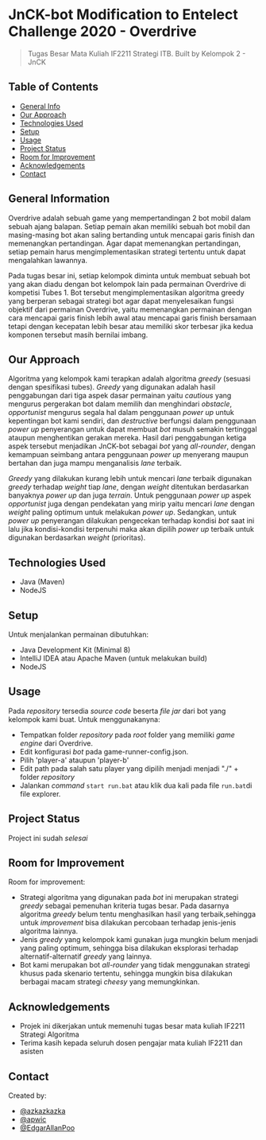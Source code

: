 # JnCK-bot Modification to Entelect Challenge 2020 - Overdrive
> Tugas Besar Mata Kuliah IF2211 Strategi ITB.
> Built by Kelompok 2 - JnCK

## Table of Contents
* [General Info](#general-information)
* [Our Approach](#our-approach)
* [Technologies Used](#technologies-used)
* [Setup](#setup)
* [Usage](#usage)
* [Project Status](#project-status)
* [Room for Improvement](#room-for-improvement)
* [Acknowledgements](#acknowledgements)
* [Contact](#contact)
<!-- * [License](#license) -->


## General Information
Overdrive adalah sebuah game yang mempertandingan 2 bot mobil dalam sebuah ajang balapan. Setiap pemain akan memiliki sebuah bot mobil dan masing-masing bot akan saling bertanding untuk mencapai garis finish dan memenangkan pertandingan. Agar dapat memenangkan pertandingan, setiap pemain harus mengimplementasikan strategi tertentu untuk dapat mengalahkan lawannya. 

Pada tugas besar ini, setiap kelompok diminta untuk membuat sebuah bot yang akan diadu dengan bot kelompok lain pada permainan Overdrive di kompetisi Tubes 1. Bot tersebut mengimplementasikan algoritma greedy yang berperan sebagai strategi bot agar dapat menyelesaikan fungsi objektif dari permainan Overdrive, yaitu memenangkan permainan dengan cara mencapai garis finish lebih awal atau mencapai garis finish bersamaan tetapi dengan kecepatan lebih besar atau memiliki skor terbesar jika kedua komponen tersebut masih bernilai imbang. 

## Our Approach
Algoritma yang kelompok kami terapkan adalah algoritma _greedy_ (sesuasi dengan spesifikasi tubes). _Greedy_ yang digunakan adalah hasil penggabungan dari tiga aspek dasar permainan yaitu _cautious_ yang mengurus pergerakan bot dalam memilih dan menghindari _obstacle_, _opportunist_ mengurus segala hal dalam penggunaan _power up_ untuk kepentingan bot kami sendiri, dan _destructive_ berfungsi dalam penggunaan _power up_ penyerangan untuk dapat membuat _bot_ musuh semakin tertinggal ataupun menghentikan gerakan mereka. Hasil dari penggabungan ketiga aspek tersebut menjadikan JnCK-bot sebagai _bot_ yang _all-rounder_, dengan kemampuan seimbang antara penggunaan _power up_ menyerang maupun bertahan dan juga mampu menganalisis _lane_ terbaik.

_Greedy_ yang dilakukan kurang lebih untuk mencari _lane_ terbaik digunakan _greedy_ terhadap _weight_ tiap _lane_, dengan _weight_ ditentukan berdasarkan banyaknya _power up_ dan juga _terrain_. Untuk penggunaan _power up_ aspek _opportunist_ juga dengan pendekatan yang mirip yaitu mencari _lane_ dengan _weight_ paling optimum untuk melakukan _power up_. Sedangkan, untuk _power up_ penyerangan dilakukan pengecekan terhadap kondisi _bot_ saat ini lalu jika kondisi-kondisi terpenuhi maka akan dipilih _power up_ terbaik untuk digunakan berdasarkan _weight_ (prioritas). 

## Technologies Used
- Java (Maven)
- NodeJS

## Setup
Untuk menjalankan permainan dibutuhkan:
- Java Development Kit (Minimal 8)
- IntelliJ IDEA atau Apache Maven (untuk melakukan build)
- NodeJS

## Usage
Pada _repository_ tersedia _source code_ beserta _file jar_ dari bot yang kelompok kami buat. Untuk menggunakanyna:
- Tempatkan folder _repository_ pada _root_ folder yang memiliki _game engine_ dari Overdrive. 
- Edit konfigurasi _bot_ pada game-runner-config.json. 
- Pilih 'player-a' ataupun 'player-b'
- Edit path pada salah satu player yang dipilih menjadi menjadi "./" + folder _repository_
- Jalankan _command_ ``start run.bat`` atau klik dua kali pada file ``run.bat``di file explorer.


## Project Status
Project ini sudah  _selesai_ 

## Room for Improvement
Room for improvement:
- Strategi algoritma yang digunakan pada _bot_ ini merupakan strategi _greedy_ sebagai pemenuhan kriteria tugas besar. Pada dasarnya algoritma _greedy_ belum tentu menghasilkan hasil yang terbaik,sehingga untuk _improvement_ bisa dilakukan percobaan terhadap jenis-jenis algoritma lainnya.
- Jenis _greedy_ yang kelompok kami gunakan juga mungkin belum menjadi yang paling optimum, sehingga bisa dilakukan eksplorasi terhadap alternatif-alternatif _greedy_ yang lainnya.
- Bot kami merupakan bot _all-rounder_ yang tidak menggunakan strategi khusus pada skenario tertentu, sehingga mungkin bisa dilakukan berbagai macam strategi _cheesy_ yang memungkinkan.

## Acknowledgements
- Projek ini dikerjakan untuk memenuhi tugas besar mata kuliah IF2211 Strategi Algoritma
- Terima kasih kepada seluruh dosen pengajar mata kuliah IF2211 dan asisten

## Contact
Created by:
- [@azkazkazka](https://github.com/azkazkazka)
- [@apwic](https://github.com/apwic)
- [@EdgarAllanPoo](https://github.com/EdgarAllanPoo)
<!-- Optional -->
<!-- ## License -->
<!-- This project is open source and available under the [... License](). -->

<!-- You don't have to include all sections - just the one's relevant to your project -->
